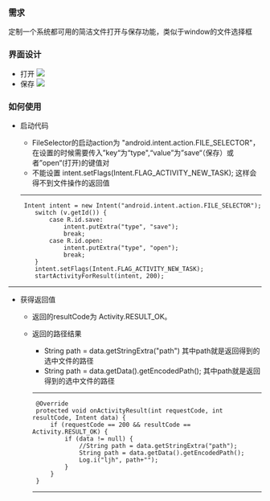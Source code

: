 ### 需求
定制一个系统都可用的简洁文件打开与保存功能，类似于window的文件选择框

### 界面设计
  -  打开
  ![](https://github.com/openthos/systemui-analysis/blob/master/LJH/design/file_selector_open.png)
  -  保存
  ![](https://github.com/openthos/systemui-analysis/blob/master/LJH/design/file_selector_save.png)
  
### 如何使用
 -  启动代码
    - FileSelector的启动action为 "android.intent.action.FILE_SELECTOR"，在设置的时候需要传入”key“为“type",“value”为”save“（保存）或者”open“(打开)的键值对
    - 不能设置 intent.setFlags(Intent.FLAG_ACTIVITY_NEW_TASK); 这样会得不到文件操作的返回值
    
    ***
         Intent intent = new Intent("android.intent.action.FILE_SELECTOR");
            switch (v.getId()) {
                case R.id.save:
                    intent.putExtra("type", "save");
                    break;
                case R.id.open:
                    intent.putExtra("type", "open");
                    break;
            }
            intent.setFlags(Intent.FLAG_ACTIVITY_NEW_TASK);
            startActivityForResult(intent, 200);
   ***
   
  - 获得返回值
    -  返回的resultCode为 Activity.RESULT_OK。
    -  返回的路径结果
       - String path = data.getStringExtra("path")  其中path就是返回得到的选中文件的路径
       - String path = data.getData().getEncodedPath();  其中path就是返回得到的选中文件的路径
       
       ***
            @Override
            protected void onActivityResult(int requestCode, int resultCode, Intent data) {
                if (requestCode == 200 && resultCode == Activity.RESULT_OK) {
                    if (data != null) {
                        //String path = data.getStringExtra("path");
                        String path = data.getData().getEncodedPath();
                        Log.i("ljh", path+"");
                    }
                }
            }
       ***
